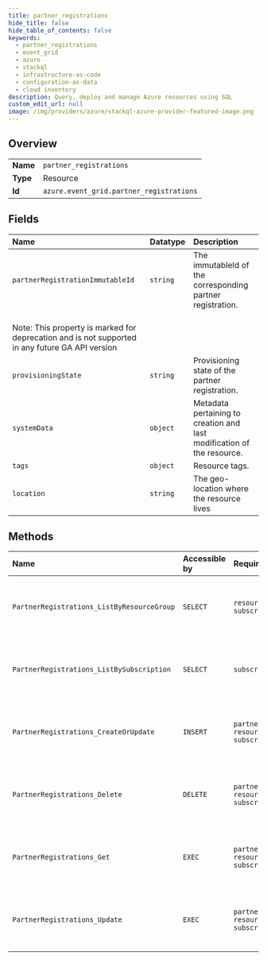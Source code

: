 ```yaml
---
title: partner_registrations
hide_title: false
hide_table_of_contents: false
keywords:
  - partner_registrations
  - event_grid
  - azure    
  - stackql
  - infrastructure-as-code
  - configuration-as-data
  - cloud inventory
description: Query, deploy and manage Azure resources using SQL
custom_edit_url: null
image: /img/providers/azure/stackql-azure-provider-featured-image.png
---
```

  
    

## Overview
<table><tbody>
<tr><td><b>Name</b></td><td><code>partner_registrations</code></td></tr>
<tr><td><b>Type</b></td><td>Resource</td></tr>
<tr><td><b>Id</b></td><td><code>azure.event_grid.partner_registrations</code></td></tr>
</tbody></table>

## Fields
| Name | Datatype | Description |
|:-----|:---------|:------------|
| `partnerRegistrationImmutableId` | `string` | The immutableId of the corresponding partner registration.<br />Note: This property is marked for deprecation and is not supported in any future GA API version |
| `provisioningState` | `string` | Provisioning state of the partner registration. |
| `systemData` | `object` | Metadata pertaining to creation and last modification of the resource. |
| `tags` | `object` | Resource tags. |
| `location` | `string` | The geo-location where the resource lives |
## Methods
| Name | Accessible by | Required Params | Description |
|:-----|:--------------|:----------------|:------------|
| `PartnerRegistrations_ListByResourceGroup` | `SELECT` | `resourceGroupName, subscriptionId` | List all the partner registrations under a resource group. |
| `PartnerRegistrations_ListBySubscription` | `SELECT` | `subscriptionId` | List all the partner registrations under an Azure subscription. |
| `PartnerRegistrations_CreateOrUpdate` | `INSERT` | `partnerRegistrationName, resourceGroupName, subscriptionId` | Creates a new partner registration with the specified parameters. |
| `PartnerRegistrations_Delete` | `DELETE` | `partnerRegistrationName, resourceGroupName, subscriptionId` | Deletes a partner registration with the specified parameters. |
| `PartnerRegistrations_Get` | `EXEC` | `partnerRegistrationName, resourceGroupName, subscriptionId` | Gets a partner registration with the specified parameters. |
| `PartnerRegistrations_Update` | `EXEC` | `partnerRegistrationName, resourceGroupName, subscriptionId` | Updates a partner registration with the specified parameters. |
